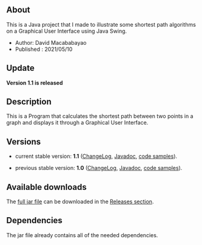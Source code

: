 ## About
This is a Java project that I made to illustrate some shortest path algorithms on a Graphical User Interface using Java Swing.
 * Author: David Macababayao
 * Published : 2021/05/10

## Update

**Version 1.1 is released**

## Description

This is a Program that calculates the shortest path between two points in a graph and displays it through a Graphical User Interface.

## Versions

* current stable version: **1.1**
  ([ChangeLog](https://github.com/),
  [Javadoc](http:///index.html), [code
  samples](http://.html)).

* previous stable version: **1.0**
  ([ChangeLog](https://github.com/),
  [Javadoc](http:///index.html), [code
  samples](http://.html)).

## Available downloads
The [full jar file](https://github.com/davidmaca248/ShortestPath/releases/download/1.0/ShortestPath.jar) can be downloaded in the [Releases section](https://github.com/davidmaca248/ShortestPath/releases).

## Dependencies
The jar file already contains all of the needed dependencies.
